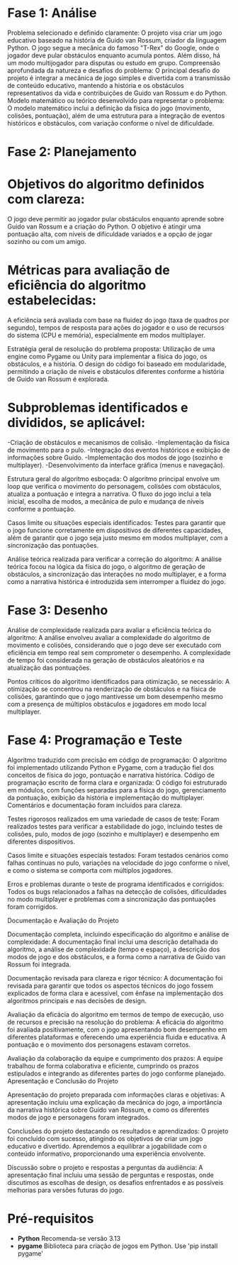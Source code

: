 # Fase 1: Análise

 Problema selecionado e definido claramente: O projeto visa criar um jogo educativo baseado na história de Guido van Rossum, criador da linguagem Python. O jogo segue a mecânica do famoso "T-Rex" do Google, onde o jogador deve pular obstáculos enquanto acumula pontos. Além disso, há um modo multijogador para disputas ou estudo em grupo.
 Compreensão aprofundada da natureza e desafios do problema: O principal desafio do projeto é integrar a mecânica de jogo simples e divertida com a transmissão de conteúdo educativo, mantendo a história e os obstáculos representativos da vida e contribuições de Guido van Rossum e do Python.
 Modelo matemático ou teórico desenvolvido para representar o problema: O modelo matemático inclui a definição da física do jogo (movimento, colisões, pontuação), além de uma estrutura para a integração de eventos históricos e obstáculos, com variação conforme o nível de dificuldade.

# Fase 2: Planejamento

 # Objetivos do algoritmo definidos com clareza:

 O jogo deve permitir ao jogador pular obstáculos enquanto aprende sobre Guido van Rossum e a criação do Python. O objetivo é atingir uma pontuação alta, com níveis de dificuldade variados e a opção de jogar sozinho ou com um amigo.

 # Métricas para avaliação de eficiência do algoritmo estabelecidas:

 A eficiência será avaliada com base na fluidez do jogo (taxa de quadros por segundo), tempos de resposta para ações do jogador e o uso de recursos do sistema (CPU e memória), especialmente em modos multiplayer.

 Estratégia geral de resolução do problema proposta:
 Utilização de uma engine como Pygame ou Unity para implementar a física do jogo, os obstáculos, e a história. O design do código foi baseado em modularidade, permitindo a criação de níveis e obstáculos diferentes conforme a história de Guido van Rossum é explorada.

 # Subproblemas identificados e divididos, se aplicável:

-Criação de obstáculos e mecanismos de colisão.
-Implementação da física de movimento para o pulo.
-Integração dos eventos históricos e exibição de informações sobre Guido.
-Implementação dos modos de jogo (sozinho e multiplayer).
-Desenvolvimento da interface gráfica (menus e navegação).
 
Estrutura geral do algoritmo esboçada: O algoritmo principal envolve um loop que verifica o movimento do personagem, colisões com obstáculos, atualiza a pontuação e integra a narrativa. O fluxo do jogo inclui a tela inicial, escolha de modos, a mecânica de pulo e mudança de níveis conforme a pontuação.

 Casos limite ou situações especiais identificados: Testes para garantir que o jogo funcione corretamente em dispositivos de diferentes capacidades, além de garantir que o jogo seja justo mesmo em modos multiplayer, com a sincronização das pontuações.

 Análise teórica realizada para verificar a correção do algoritmo: A análise teórica focou na lógica da física do jogo, o algoritmo de geração de obstáculos, a sincronização das interações no modo multiplayer, e a forma como a narrativa histórica é introduzida sem interromper a fluidez do jogo.

# Fase 3: Desenho

 Análise de complexidade realizada para avaliar a eficiência teórica do algoritmo: A análise envolveu avaliar a complexidade do algoritmo de movimento e colisões, considerando que o jogo deve ser executado com eficiência em tempo real sem comprometer o desempenho. A complexidade de tempo foi considerada na geração de obstáculos aleatórios e na atualização das pontuações.

 Pontos críticos do algoritmo identificados para otimização, se necessário: A otimização se concentrou na renderização de obstáculos e na física de colisões, garantindo que o jogo mantivesse um bom desempenho mesmo com a presença de múltiplos obstáculos e jogadores em modo local multiplayer.

# Fase 4: Programação e Teste

 Algoritmo traduzido com precisão em código de programação: O algoritmo foi implementado utilizando Python e Pygame, com a tradução fiel dos conceitos de física do jogo, pontuação e narrativa histórica.
 Código de programação escrito de forma clara e organizada: O código foi estruturado em módulos, com funções separadas para a física do jogo, gerenciamento da pontuação, exibição da história e implementação do multiplayer. Comentários e documentação foram incluídos para clareza.

 Testes rigorosos realizados em uma variedade de casos de teste: Foram realizados testes para verificar a estabilidade do jogo, incluindo testes de colisões, pulo, modos de jogo (sozinho e multiplayer) e desempenho em diferentes dispositivos.

 Casos limite e situações especiais testados: Foram testados cenários como falhas contínuas no pulo, variações na velocidade do jogo conforme o nível, e como o sistema se comporta com múltiplos jogadores.

 Erros e problemas durante o teste de programa identificados e corrigidos: Todos os bugs relacionados a falhas na detecção de colisões, dificuldades no modo multiplayer e problemas com a sincronização das pontuações foram corrigidos.

Documentação e Avaliação do Projeto

 Documentação completa, incluindo especificação do algoritmo e análise de complexidade: A documentação final inclui uma descrição detalhada do algoritmo, a análise de complexidade (tempo e espaço), a descrição dos modos de jogo e dos obstáculos, e a forma como a narrativa de Guido van Rossum foi integrada.

 Documentação revisada para clareza e rigor técnico: A documentação foi revisada para garantir que todos os aspectos técnicos do jogo fossem explicados de forma clara e acessível, com ênfase na implementação dos algoritmos principais e nas decisões de design.

 Avaliação da eficácia do algoritmo em termos de tempo de execução, uso de recursos e precisão na resolução do problema: A eficácia do algoritmo foi avaliada positivamente, com o jogo apresentando bom desempenho em diferentes plataformas e oferecendo uma experiência fluida e educativa. A pontuação e o movimento dos personagens estavam corretos.

 Avaliação da colaboração da equipe e cumprimento dos prazos: A equipe trabalhou de forma colaborativa e eficiente, cumprindo os prazos estipulados e integrando as diferentes partes do jogo conforme planejado.
Apresentação e Conclusão do Projeto

 Apresentação do projeto preparada com informações claras e objetivas: A apresentação incluiu uma explicação da mecânica do jogo, a importância da narrativa histórica sobre Guido van Rossum, e como os diferentes modos de jogo e personagens foram integrados.

 Conclusões do projeto destacando os resultados e aprendizados: O projeto foi concluído com sucesso, atingindo os objetivos de criar um jogo educativo e divertido. Aprendemos a equilibrar a jogabilidade com o conteúdo informativo, proporcionando uma experiência envolvente.

 Discussão sobre o projeto e respostas a perguntas da audiência: A apresentação final incluiu uma sessão de perguntas e respostas, onde discutimos as escolhas de design, os desafios enfrentados e as possíveis melhorias para versões futuras do jogo.





 # Pré-requisitos 
 * **Python** Recomenda-se versão 3.13
 * **pygame** Biblioteca para criação de jogos em Python. Use 'pip install pygame' 
